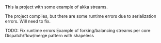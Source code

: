 This ia project with some example of akka streams.

The project compiles, but there are some runtime errors due to serialization errors. Will need to fix.


TODO:
Fix runtime errors
Example of forking/balancing streams per core
Dispatch/flow/merge pattern with shapeless
